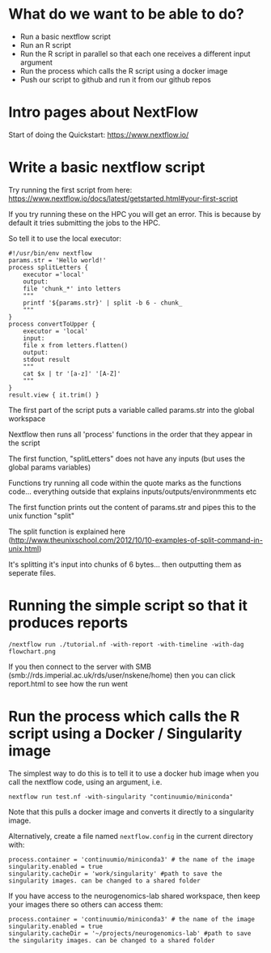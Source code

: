 # What do we want to be able to do?

* Run a basic nextflow script
* Run an R script
* Run the R script in parallel so that each one receives a different input argument
* Run the process which calls the R script using a docker image
* Push our script to github and run it from our github repos

# Intro pages about NextFlow

Start of doing the Quickstart: https://www.nextflow.io/

# Write a basic nextflow script

Try running the first script from here: https://www.nextflow.io/docs/latest/getstarted.html#your-first-script

If you try running these on the HPC you will get an error. This is because by default it tries submitting the jobs to the HPC.

So tell it to use the local executor:

```
#!/usr/bin/env nextflow
params.str = 'Hello world!'
process splitLetters {
    executor ='local'
    output:
    file 'chunk_*' into letters
    """
    printf '${params.str}' | split -b 6 - chunk_
    """
}
process convertToUpper {
    executor = 'local'
    input:
    file x from letters.flatten()
    output:
    stdout result
    """
    cat $x | tr '[a-z]' '[A-Z]'
    """
}
result.view { it.trim() }
```

The first part of the script puts a variable called params.str into the global workspace

Nextflow then runs all 'process' functions in the order that they appear in the script

The first function, "splitLetters" does not have any inputs (but uses the global params variables)

Functions try running all code within the quote marks as the functions code... everything outside that explains inputs/outputs/environmments etc

The first function prints out the content of params.str and pipes this to the unix function "split"

The split function is explained here (http://www.theunixschool.com/2012/10/10-examples-of-split-command-in-unix.html)

It's splitting it's input into chunks of 6 bytes... then outputting them as seperate files. 

# Running the simple script so that it produces reports

```
/nextflow run ./tutorial.nf -with-report -with-timeline -with-dag flowchart.png

```

If you then connect to the server with SMB (smb://rds.imperial.ac.uk/rds/user/nskene/home) then you can click report.html to see how the run went


# Run the process which calls the R script using a Docker / Singularity image

The simplest way to do this is to tell it to use a docker hub image when you call the nextflow code, using an argument, i.e.

```
nextflow run test.nf -with-singularity "continuumio/miniconda"
```

Note that this pulls a docker image and converts it directly to a singularity image.


Alternatively,  create a file named ```nextflow.config``` in the current directory with:

```
process.container = 'continuumio/miniconda3' # the name of the image
singularity.enabled = true
singularity.cacheDir = 'work/singularity' #path to save the singularity images. can be changed to a shared folder
```

If you have access to the neurogenomics-lab shared workspace, then keep your images there so others can access them:

```
process.container = 'continuumio/miniconda3' # the name of the image
singularity.enabled = true
singularity.cacheDir = '~/projects/neurogenomics-lab' #path to save the singularity images. can be changed to a shared folder
```
